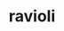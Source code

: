 ---
servings:
notes: |-
  * Go to website for further pasta making instructions
  * 1 recipe of filling is enough for 4 recipes of pasta (36 ravioli each)
  * The filling can be frozen
directions: |-
  Ravioli filling:
  * Fry the meat in olive oil until well browned. Drain the meat on paper towels
  * When the meat cools a little put it into a large bowl and mix in the chopped spinach, chopped parsley, beaten eggs and the rest of the ingredients, add salt and pepper to taste
  * Put the filling into the food processor bowl and pulse several times until the mixture is fine
  * Return the filling to the mixing bowl and refrigerate (the filling is easier to work with when refrigerated)
  * The filling will give you enough for a double batch -- making about 90 - 100+ ravioli

  Pasta dough:
  * The food processor method
  * Using the metal blade pulse the flour and salt together.
  * Lightly stir the eggs and olive oil in a measuring cup.
  * With the processor running, add the egg/oil mixture all at once through the feed tube until a ball is formed then pulse several times. the dough should be slightly sticky to the touc, and should spring back when you press it.
  * Form the dough into a smooth ball and place on a dough board or tabletop and cover with a bowl for 30 minutes.
  * After 30 minutes you can make the dough into your preferred shape. this is a single batch --youll need to double the dough to use up all of the filling.

  To cook ravioli:
  * Bring a large pot of water to a boil. Salt the water. You want your water as salty as the sea.
  * Add the ravioli in batches. About 10- 12 at a time. Dont overcrowd. Bring the water back to a gentle simmer and cook for about 3-4 minutes. If the ravioli is frozen, cook for an additional minute.
  * Remove with a slotted spoon or spider to a serving dish. Continue cooking the rest of the ravioli. Serve with your favorite sauce or just with extra-virgin olive oil, butter, sea salt, and freshly ground black pepper. Sprinkle with fresh herbs
ingredients: |-
  Ravioli filling:
  * 2 eggs beaten
  * 2 tbs parsley chopped
  * 12 oz beef chuck ground
  * 12 oz pork sausage country style
  * 16 oz ricotta cheese
  * 1 cup parmesan cheese grated
  * 1 tbs olive oil extra virgin
  * 1 tsp kosher salt
  * 1 cup spinach leaves baby spinach chopped

  Pasta dough:
  * 14 oz. all-purpose flour 3 1/8 cups
  * 4 eggs large
  * 1 tbs olive oil extra virgin
  * 1 tsp kosher salt
rating: 4
ease: time consuming
category: main course
subcategory: pasta
href: 'https://allourway.com/homemade-italian-ravioli-meat-cheese-filling/'
totalTime:
cookTime:
prepTime:
title: ravioli
path: /ravioli
---